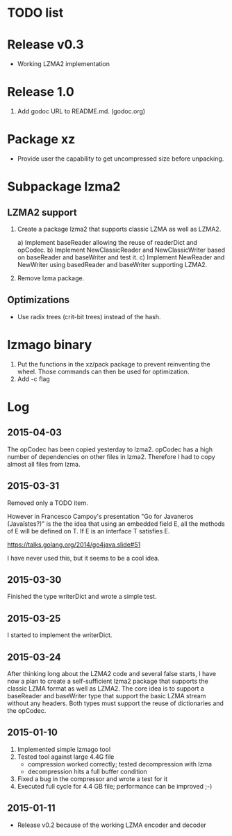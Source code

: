 # TODO list

# Release v0.3

- Working LZMA2 implementation

# Release 1.0

1. Add godoc URL to README.md. (godoc.org)

# Package xz

- Provide user the capability to get uncompressed size before unpacking.

# Subpackage lzma2

## LZMA2 support

1. Create a package lzma2 that supports classic LZMA as well as LZMA2.

   a) Implement baseReader allowing the reuse of readerDict and opCodec.
   b) Implement NewClassicReader and NewClassicWriter based on baseReader
      and baseWriter and test it.
   c) Implement NewReader and NewWriter using basedReader and baseWriter
      supporting LZMA2.

2. Remove lzma package.

## Optimizations

- Use radix trees (crit-bit trees) instead of the hash.

# lzmago binary

1. Put the functions in the xz/pack package to prevent reinventing the
   wheel. Those commands can then be used for optimization.
2. Add -c  flag

# Log

## 2015-04-03

The opCodec has been copied yesterday to lzma2. opCodec has a high
number of dependencies on other files in lzma2. Therefore I had to copy
almost all files from lzma.

## 2015-03-31

Removed only a TODO item. 

However in Francesco Campoy's presentation "Go for Javaneros
(Javaïstes?)" is the the idea that using an embedded field E, all the
methods of E will be defined on T. If E is an interface T satisfies E.

https://talks.golang.org/2014/go4java.slide#51

I have never used this, but it seems to be a cool idea.

## 2015-03-30

Finished the type writerDict and wrote a simple test.

## 2015-03-25

I started to implement the writerDict.

## 2015-03-24

After thinking long about the LZMA2 code and several false starts, I
have now a plan to create a self-sufficient lzma2 package that supports
the classic LZMA format as well as LZMA2. The core idea is to support a
baseReader and baseWriter type that support the basic LZMA stream
without any headers. Both types must support the reuse of dictionaries
and the opCodec.

## 2015-01-10

1. Implemented simple lzmago tool
2. Tested tool against large 4.4G file
    - compression worked correctly; tested decompression with lzma
    - decompression hits a full buffer condition
3. Fixed a bug in the compressor and wrote a test for it
4. Executed full cycle for 4.4 GB file; performance can be improved ;-)

## 2015-01-11

- Release v0.2 because of the working LZMA encoder and decoder
